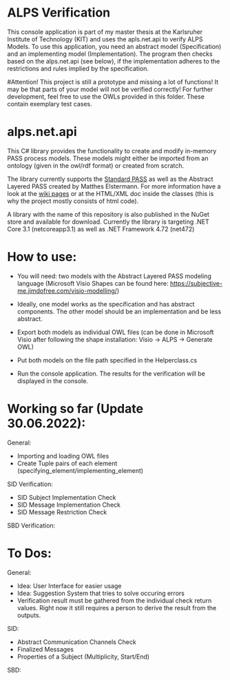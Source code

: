 # ALPS Verification
This console application is part of my master thesis at the Karlsruher Institute of Technology (KIT) and uses the apls.net.api to verify ALPS Models. To use this application, you need an abstract model (Specification) and an implementing model (Implementation). The program then checks based on the alps.net.api (see below), if the implementation adheres to the restrictions and rules implied by the specification. 

#Attention! This project is still a prototype and missing a lot of functions! It may be that parts of your model will not be verified correctly!
For further development, feel free to use the OWLs provided in this folder. These contain exemplary test cases. 

# alps.net.api

This C# library provides the functionality to create and modify in-memory PASS process models.
These models might either be imported from an ontology (given in the owl/rdf format) or created from scratch.

The library currently supports the [Standard PASS](https://github.com/I2PM/Standard-PASS-Ontology) as well as the Abstract Layered PASS created by Matthes Elstermann.
For more information have a look at the [wiki pages](https://github.com/I2PM/alps.net.api/wiki) or at the HTML/XML doc inside the classes (this is why the project mostly consists of html code).

A library with the name of this repository is also published in the NuGet store and available for download.
Currently the library is targeting .NET Core 3.1 (netcoreapp3.1) as well as .NET Framework 4.72 (net472)


# How to use:

- You will need: two models with the Abstract Layered PASS modeling language (Microsoft Visio Shapes can be found here: https://subjective-me.jimdofree.com/visio-modelling/)

- Ideally, one model works as the specification and has abstract components. The other model should be an implementation and be less abstract.

- Export both models as individual OWL files (can be done in Microsoft Visio after following the shape installation: Visio -> ALPS -> Generate OWL) 

- Put both models on the file path specified in the Helperclass.cs

- Run the console application. The results for the verification will be displayed in the console. 


# Working so far (Update 30.06.2022):
General: 
- Importing and loading OWL files
- Create Tuple pairs of each element (specifying_element/implementing_element)

SID Verification:
- SID Subject Implementation Check
- SID Message Implementation Check
- SID Message Restriction Check

SBD Verification: 







# To Dos:

General: 
- Idea: User Interface for easier usage
- Idea: Suggestion System that tries to solve occuring errors
- Verification result must be gathered from the individual check return values. Right now it still requires a person to derive the result from the outputs. 

SID: 
- Abstract Communication Channels Check
- Finalized Messages 
- Properties of a Subject (Multiplicity, Start/End) 


SBD: 

